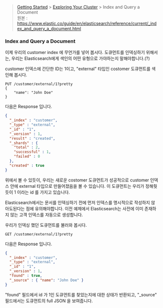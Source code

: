 > [Getting Started](https://github.com/sungjunyoung/elasticsearch_doc_ko/tree/master/1.$20Getting%20Started) > [Exploring Your Cluster](https://github.com/sungjunyoung/elasticsearch_doc_ko/tree/master/1.%20Getting%20Started/3.%20Exploring%20Your%20Cluster) > Index and Query a Document  
> 원본 : https://www.elastic.co/guide/en/elasticsearch/reference/current/_index_and_query_a_document.html


### Index and Query a Document

이제 우리의 customer index 에 무언가를 넣어 봅시다. 도큐먼트를 인덱싱하기 위해서는, 우리는 Elasticsearch에게 색인의 어떤 유형으로 가야하는지 말해야합니다.(?)

customer 인덱스에 간단한 ID는 1이고, "external" 타입인 costomer 도큐먼트를 색인해 봅시다.
```
PUT /customer/external/1?pretty
{
    "name": "John Doe"
}
```
다음은 Response 입니다.
```json
{
  "_index" : "customer",
  "_type" : "external",
  "_id" : "1",
  "_version" : 1,
  "result" : "created",
  "_shards" : {
    "total" : 2,
    "successful" : 1,
    "failed" : 0
  },
  "created" : true
}
```
위에서 볼 수 있듯이, 우리는 새로운 costomer 도큐먼트가 성공적으로 customer 인덱스 안에 external 타입으로 만들어졌음을 볼 수 있습니다. 이 도큐먼트는 우리가 정해줫듯이 1 이라는 id 를 가지고 있습니다.

Elasticsearch에서는 문서를 인덱싱하기 전에 먼저 인덱스를 명시적으로 작성하지 않아도된다는 점에 유의해야합니다. 이전 예제에서 Elasticsearch는 사전에 이미 존재하지 않는 고객 인덱스를 자동으로 생성합니다.

우리가 인덱싱 했던 도큐먼트를 불러와 봅시다.

```
GET /customer/external/1?pretty
```
다음은 Response 입니다.
```json
{
  "_index" : "customer",
  "_type" : "external",
  "_id" : "1",
  "_version" : 1,
  "found" : true,
  "_source" : { "name": "John Doe" }
}
```
"found" 필드에서 id 가 1인 도큐먼트를 찾았는지에 대한 상태가 반환되고, "_source" 필드에서는 도큐먼트의 full JSON 을 보여줍니다.
